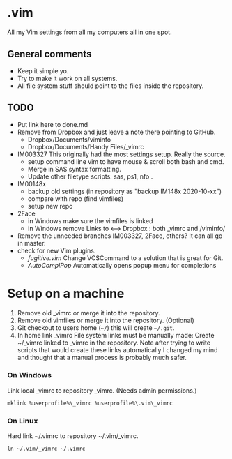 # .vim
All my Vim settings from all my computers all in one spot.

## General comments
- Keep it simple yo.
- Try to make it work on all systems.
- All file system stuff should point to the files inside the repository.

## TODO
- Put link here to done.md
- Remove from Dropbox and just leave a note there pointing to GitHub.
	- Dropbox/Documents/viminfo
	- Dropbox/Documents/Handy Files/\_vimrc
- IM003327 This originally had the most settings setup. Really the source.
	- setup command line vim to have mouse & scroll both bash and cmd.
	- Merge in SAS syntax formatting.
	- Update other filetype scripts: sas, ps1, nfo .
- IM00148x
	- backup old settings (in repository as "backup IM148x 2020-10-xx")
	- compare with repo (find vimfiles)
	- setup new repo
- 2Face 
	- in Windows make sure the vimfiles is linked
	- in Windows remove Links to <--> Dropbox : both \_vimrc and /viminfo/
- Remove the unneeded branches IM003327, 2Face, others? It can all go in 
  master.
- check for new Vim plugins.
	- _fugitive.vim_ Change VCSCommand to a solution that is great for Git.
	- _AutoComplPop_ Automatically opens popup menu for completions

Setup on a machine
==================================================

1. Remove old \_vimrc or merge it into the repository.
1. Remove old vimfiles or merge it into the repository. (Optional)
1. Git checkout to users home (`~/`) this will create `~/.git`.
1. In home link \_vimrc File system links must be manually made:
        Create ~/\_vimrc linked to \_vimrc in the repository. Note after trying 
        to write scripts that would create these links automatically I changed 
        my mind and thought that a manual process is probably much safer.

### On Windows
Link local \_vimrc to repository \_vimrc. (Needs admin permissions.)

	mklink %userprofile%\_vimrc %userprofile%\.vim\_vimrc

### On Linux
Hard link ~/.vimrc to repository ~/.vim/\_vimrc.

	ln ~/.vim/_vimrc ~/.vimrc

